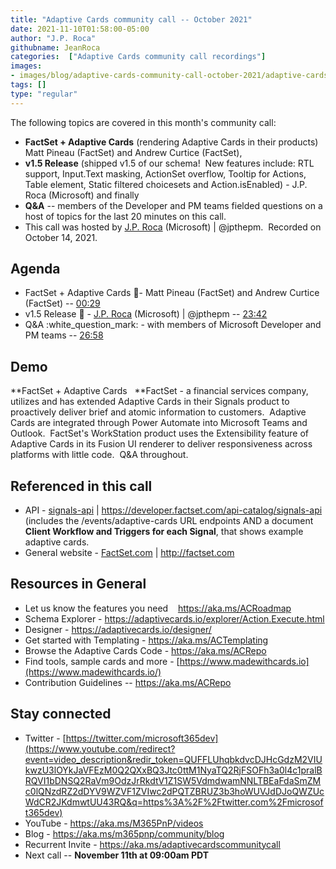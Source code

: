 ```yaml
---
title: "Adaptive Cards community call -- October 2021"
date: 2021-11-10T01:58:00-05:00
author: "J.P. Roca"
githubname: JeanRoca
categories:  ["Adaptive Cards community call recordings"]
images: 
- images/blog/adaptive-cards-community-call-october-2021/adaptive-cards-October THumb.png
tags: []
type: "regular"
---
```


The following topics are covered in this month's community call:

- **FactSet + Adaptive Cards** (rendering Adaptive Cards in their
products) Matt Pineau (FactSet) and Andrew Curtice (FactSet), 
- **v1.5
Release** (shipped v1.5 of our schema!  New features include: RTL
support, Input.Text masking, ActionSet overflow, Tooltip for Actions,
Table element, Static filtered choicesets and Action.isEnabled) - J.P.
Roca (Microsoft) and finally 
- **Q&A** -- members of the Developer and PM
teams fielded questions on a host of topics for the last 20 minutes on
this call.   
- This call was hosted by [J.P.
Roca](http://twitter.com/jpthepm) (Microsoft) | \@jpthepm.  Recorded on
October 14, 2021.

## Agenda

-   FactSet + Adaptive Cards :handshake:- Matt Pineau (FactSet) and
    Andrew Curtice (FactSet) --
    [00:29](https://youtu.be/zr8TiZZB5_k?t=29)
-   v1.5 Release :loudspeaker: - [J.P. Roca](http://twitter.com/jpthepm)
    (Microsoft) | \@jpthepm --
    [23:42](https://youtu.be/zr8TiZZB5_k?t=1422)
-   Q&A :white_question_mark: - with members of Microsoft Developer and
    PM teams -- [26:58](https://youtu.be/zr8TiZZB5_k?t=1618)

## Demo

**FactSet + Adaptive Cards   **FactSet - a financial services company,
utilizes and has extended Adaptive Cards in their Signals product to
proactively deliver brief and atomic information to customers.  Adaptive
Cards are integrated through Power Automate into Microsoft Teams and
Outlook.  FactSet's WorkStation product uses the Extensibility feature
of Adaptive Cards in its Fusion UI renderer to deliver responsiveness
across platforms with little code.  Q&A throughout.

## Referenced in this call

-   API -
    [signals-api](https://developer.factset.com/api-catalog/signals-api)
    | <https://developer.factset.com/api-catalog/signals-api> (includes
    the /events/adaptive-cards URL endpoints AND a document **Client
    Workflow and Triggers for each Signal**, that shows example adaptive
    cards.
-   General website -
    [FactSet.com](https://nam06.safelinks.protection.outlook.com/?url=https%3A%2F%2Fwww.factset.com%2F&data=04%7C01%7Cjproca%40microsoft.com%7C6d2eaed72f3449671f5808d9a08ac6b3%7C72f988bf86f141af91ab2d7cd011db47%7C1%7C0%7C637717341312430004%7CUnknown%7CTWFpbGZsb3d8eyJWIjoiMC4wLjAwMDAiLCJQIjoiV2luMzIiLCJBTiI6Ik1haWwiLCJXVCI6Mn0%3D%7C3000&sdata=38OOMHps0%2F4ZETVE6isf3mqXGnEst2ClVOwr301Q8Lw%3D&reserved=0)
    | <http://factset.com>


## Resources in General

-   Let us know the features you need    <https://aka.ms/ACRoadmap>
-   Schema Explorer
    - <https://adaptivecards.io/explorer/Action.Execute.html>
-   Designer - <https://adaptivecards.io/designer/> 
-   Get started with Templating - <https://aka.ms/ACTemplating>
-   Browse the Adaptive Cards Code - <https://aka.ms/ACRepo>
-   Find tools, sample cards and more
    - [https://www.madewithcards.io](https://www.madewithcards.io/)
-   Contribution Guidelines -- <https://aka.ms/ACRepo> 

## Stay connected

-   Twitter
    - [https://twitter.com/microsoft365dev](https://www.youtube.com/redirect?event=video_description&redir_token=QUFFLUhqbkdvcDJHcGdzM2VIUkwzU3lOYkJaVFEzM0Q2QXxBQ3Jtc0ttM1NyaTQ2RjFSOFh3a0l4c1pralBRQVI1bDNSQ2RaVm9OdzJrRkdtV1Z1SW5VdmdwamNNLTBEaFdaSmZMc0lQNzdRZ2dDYV9WZVF1ZVIwc2dPQTZBRUZ3b3hoWUVJdDJoQWZUcWdCR2JKdmwtUU43RQ&q=https%3A%2F%2Ftwitter.com%2Fmicrosoft365dev)​
-   YouTube - <https://aka.ms/M365PnP/videos>​
-   Blog - <https://aka.ms/m365pnp/community/blog>
-   Recurrent Invite - <https://aka.ms/adaptivecardscommunitycall>
-   Next call -- **November 11th at 09:00am PDT**
